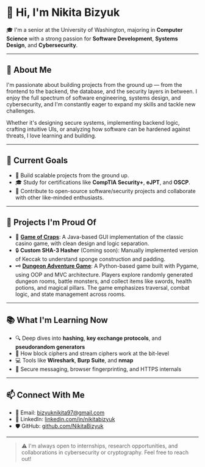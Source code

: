 # 👋 Hi, I'm Nikita Bizyuk

🎓 I'm a senior at the University of Washington, majoring in **Computer Science** with a strong passion for **Software Development**,  **Systems Design**, and **Cybersecurity**.

---

## 🧠 About Me

I'm passionate about building projects from the ground up — from the frontend to the backend, the database, and the security layers in between. I enjoy the full spectrum of software engineering, systems design, and cybersecurity, and I'm constantly eager to expand my skills and tackle new challenges.

Whether it's designing secure systems, implementing backend logic, crafting intuitive UIs, or analyzing how software can be hardened against threats, I love learning and building.

---

## 💼 Current Goals

- 🧰 Build scalable projects from the ground up.
- 🎓 Study for certifications like **CompTIA Security+**, **eJPT**, and **OSCP**.
- 💬 Contribute to open-source software/security projects and collaborate with other like-minded enthusiasts.

---

## 🧪 Projects I'm Proud Of

- 🎲 [**Game of Craps**](https://github.com/NikitaBizyuk/game_of_craps): A Java-based GUI implementation of the classic casino game, with clean design and logic separation.
- 🔒 **Custom SHA-3 Hasher** (Coming soon): Manually implemented version of Keccak to understand sponge construction and padding.
- 🗝️ [**Dungeon Adventure Game**](https://github.com/NikitaBizyuk/dungeon-adventure): A Python-based game built with Pygame, using OOP and MVC architecture. Players explore randomly generated dungeon rooms, battle monsters, and collect items like swords, health potions, and magical pillars. The game emphasizes traversal, combat logic, and state management across rooms.

---

## 📚 What I'm Learning Now

- 🔍 Deep dives into **hashing**, **key exchange protocols**, and **pseudorandom generators**
- 🧱 How block ciphers and stream ciphers work at the bit-level
- 💻 Tools like **Wireshark**, **Burp Suite**, and **nmap**
- 💬 Secure messaging, browser fingerprinting, and HTTPS internals

---

## 📫 Connect With Me

- 📧 Email: bizyuknikita97@gmail.com  
- 🔗 LinkedIn: [linkedin.com/in/nikitabizyuk](https://www.linkedin.com/in/nikitabizyuk)  
- 🛡️ GitHub: [github.com/NikitaBizyuk](https://github.com/NikitaBizyuk)

---

> ⚠️ I'm always open to internships, research opportunities, and collaborations in cybersecurity or cryptography. Feel free to reach out!
